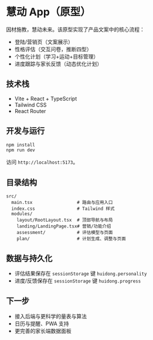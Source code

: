 # 慧动 App（原型）

因材施教，慧动未来。该原型实现了产品文案中的核心流程：

- 登陆/营销页（文案展示）
- 性格评估（交互问卷，推断四型）
- 个性化计划（学习+运动+目标管理）
- 进度跟踪与家长反馈（动态优化计划）

## 技术栈

- Vite + React + TypeScript
- Tailwind CSS
- React Router

## 开发与运行

```bash
npm install
npm run dev
```

访问 `http://localhost:5173`。

## 目录结构

```
src/
  main.tsx                 # 路由与应用入口
  index.css                # Tailwind 样式
  modules/
    layout/RootLayout.tsx  # 顶部导航与布局
    landing/LandingPage.tsx# 营销/功能介绍
    assessment/            # 评估模型与页面
    plan/                  # 计划生成、调整与页面
```

## 数据与持久化

- 评估结果保存在 `sessionStorage` 键 `huidong.personality`
- 进度/反馈保存在 `sessionStorage` 键 `huidong.progress`

## 下一步

- 接入后端与更科学的量表与算法
- 日历与提醒、PWA 支持
- 更完善的家长端数据面板